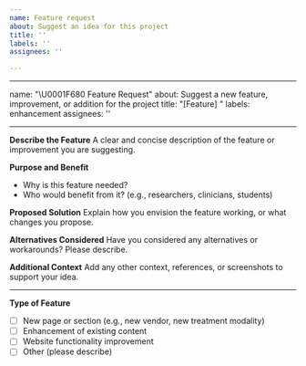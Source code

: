 ```yaml
---
name: Feature request
about: Suggest an idea for this project
title: ''
labels: ''
assignees: ''

---
```


---
name: "\U0001F680 Feature Request"
about: Suggest a new feature, improvement, or addition for the project
title: "[Feature] "
labels: enhancement
assignees: ''

---

**Describe the Feature**
A clear and concise description of the feature or improvement you are suggesting.

**Purpose and Benefit**
- Why is this feature needed?
- Who would benefit from it? (e.g., researchers, clinicians, students)

**Proposed Solution**
Explain how you envision the feature working, or what changes you propose.

**Alternatives Considered**
Have you considered any alternatives or workarounds? Please describe.

**Additional Context**
Add any other context, references, or screenshots to support your idea.

---

**Type of Feature**
- [ ] New page or section (e.g., new vendor, new treatment modality)
- [ ] Enhancement of existing content
- [ ] Website functionality improvement
- [ ] Other (please describe)
